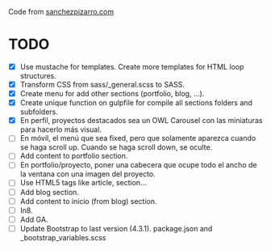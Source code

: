 Code from [sanchezpizarro.com](http://sanchezpizarro.com)

# TODO

- [x] Use mustache for templates. Create more templates for HTML loop structures.
- [x] Transform CSS from sass/_general.scss to SASS.
- [x] Create menu for add other sections (portfolio, blog, ...).
- [x] Create unique function on gulpfile for compile all sections folders and subfolders.
- [x] En perfil, proyectos destacados sea un OWL Carousel con las miniaturas para hacerlo más visual.
- [ ] En móvil, el menú que sea fixed, pero que solamente aparezca cuando se haga scroll up. Cuando se haga scroll down, se oculte.
- [ ] Add content to portfolio section.
- [ ] En portfolio/proyecto, poner una cabecera que ocupe todo el ancho de la ventana con una imagen del proyecto.
- [ ] Use HTML5 tags like article, section...
- [ ] Add blog section.
- [ ] Add content to inicio (from blog) section.
- [ ] In8.
- [ ] Add GA.
- [ ] Update Bootstrap to last version (4.3.1). package.json and _bootstrap_variables.scss